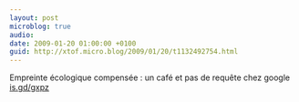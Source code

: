 ```yaml
---
layout: post
microblog: true
audio: 
date: 2009-01-20 01:00:00 +0100
guid: http://xtof.micro.blog/2009/01/20/t1132492754.html
---
```

Empreinte écologique compensée : un café et pas de requête chez google  [is.gd/gxpz](http://is.gd/gxpz)
